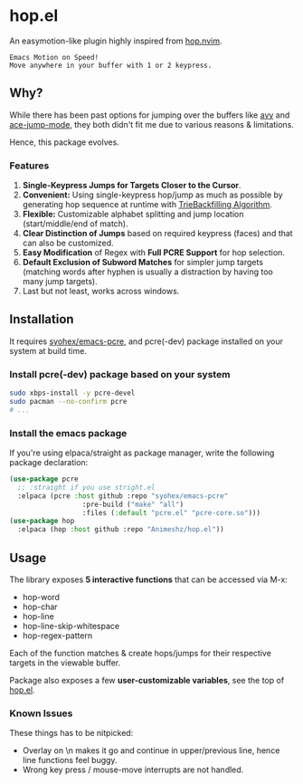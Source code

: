 # hop.el

An easymotion-like plugin highly inspired from [hop.nvim](https://github.com/phaazon/hop.nvim).

```
Emacs Motion on Speed!
Move anywhere in your buffer with 1 or 2 keypress.
```


## Why?

While there has been past options for jumping over the buffers like [avy](https://github.com/abo-abo/avy) and [ace-jump-mode](https://github.com/winterTTr/ace-jump-mode), they both didn't fit me due to various reasons & limitations.

Hence, this package evolves.

### Features

1. **Single-Keypress Jumps for Targets Closer to the Cursor**.
2. **Convenient:** Using single-keypress hop/jump as much as possible by generating hop sequence at runtime with [TrieBackfilling Algorithm](https://phaazon.net/blog/hop-trie-backtrack-filling).
3. **Flexible:** Customizable alphabet splitting and jump location (start/middle/end of match).
4. **Clear Distinction of Jumps** based on required keypress (faces) and that can also be customized.
5. **Easy Modification** of Regex with **Full PCRE Support** for hop selection.
6. **Default Exclusion of Subword Matches** for simpler jump targets (matching words after hyphen is usually a distraction by having too many jump targets).
7. Last but not least, works across windows.


## Installation

It requires [syohex/emacs-pcre](https://github.com/syohex/emacs-pcre), and pcre(-dev) package installed on your system at build time.

### Install pcre(-dev) package based on your system

```bash
sudo xbps-install -y pcre-devel
sudo pacman --no-confirm pcre
# ...
```

### Install the emacs package

If you're using elpaca/straight as package manager, write the following package declaration:

```lisp
(use-package pcre
  ;; :straight if you use stright.el
  :elpaca (pcre :host github :repo "syohex/emacs-pcre"
                  :pre-build ("make" "all")
                  :files (:default "pcre.el" "pcre-core.so")))
(use-package hop
  :elpaca (hop :host github :repo "Animeshz/hop.el"))
```


## Usage

The library exposes **5 interactive functions** that can be accessed via M-x:

* hop-word
* hop-char
* hop-line
* hop-line-skip-whitespace
* hop-regex-pattern

Each of the function matches & create hops/jumps for their respective targets in the viewable buffer.

Package also exposes a few **user-customizable variables**, see the top of [hop.el](hop.el).

### Known Issues

These things has to be nitpicked:

* Overlay on \n makes it go and continue in upper/previous line, hence line functions feel buggy.
* Wrong key press / mouse-move interrupts are not handled.
